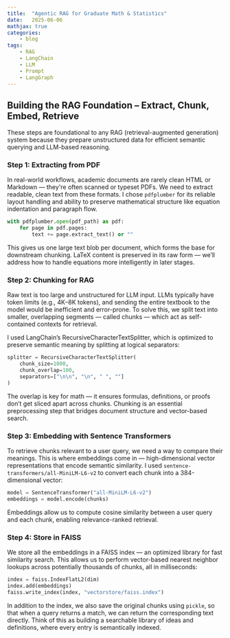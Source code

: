 ```yaml
---
title:  "Agentic RAG for Graduate Math & Statistics"
date:   2025-06-06
mathjax: true
categories:
    - blog
tags: 
    - RAG
    - LangChain
    - LLM
    - Prompt
    - LangGraph
---
```


## Building the RAG Foundation – Extract, Chunk, Embed, Retrieve

These steps are foundational to any RAG (retrieval-augmented generation) system because they prepare unstructured data for efficient semantic querying and LLM-based reasoning.

### Step 1: Extracting from PDF
In real-world workflows, academic documents are rarely clean HTML or Markdown — they're often scanned or typeset PDFs. We need to extract readable, clean text from these formats. I chose `pdfplumber` for its reliable layout handling and ability to preserve mathematical structure like equation indentation and paragraph flow.

```python
with pdfplumber.open(pdf_path) as pdf:
    for page in pdf.pages:
        text += page.extract_text() or ""
```

This gives us one large text blob per document, which forms the base for downstream chunking. LaTeX content is preserved in its raw form — we’ll address how to handle equations more intelligently in later stages.


### Step 2: Chunking for RAG
Raw text is too large and unstructured for LLM input. LLMs typically have token limits (e.g., 4K–8K tokens), and sending the entire textbook to the model would be inefficient and error-prone. To solve this, we split text into smaller, overlapping segments — called chunks — which act as self-contained contexts for retrieval.

I used LangChain’s RecursiveCharacterTextSplitter, which is optimized to preserve semantic meaning by splitting at logical separators:

```python
splitter = RecursiveCharacterTextSplitter(
    chunk_size=1000,
    chunk_overlap=100,
    separators=["\n\n", "\n", " ", ""]
)
```
The overlap is key for math — it ensures formulas, definitions, or proofs don’t get sliced apart across chunks. Chunking is an essential preprocessing step that bridges document structure and vector-based search.


### Step 3: Embedding with Sentence Transformers
To retrieve chunks relevant to a user query, we need a way to compare their meanings. This is where embeddings come in — high-dimensional vector representations that encode semantic similarity. I used `sentence-transformers/all-MiniLM-L6-v2` to convert each chunk into a 384-dimensional vector:

```python
model = SentenceTransformer("all-MiniLM-L6-v2")
embeddings = model.encode(chunks)
```
Embeddings allow us to compute cosine similarity between a user query and each chunk, enabling relevance-ranked retrieval.

### Step 4: Store in FAISS
We store all the embeddings in a FAISS index — an optimized library for fast similarity search. This allows us to perform vector-based nearest neighbor lookups across potentially thousands of chunks, all in milliseconds:

```python
index = faiss.IndexFlatL2(dim)
index.add(embeddings)
faiss.write_index(index, "vectorstore/faiss.index")
```
In addition to the index, we also save the original chunks using `pickle`, so that when a query returns a match, we can return the corresponding text directly. Think of this as building a searchable library of ideas and definitions, where every entry is semantically indexed.

